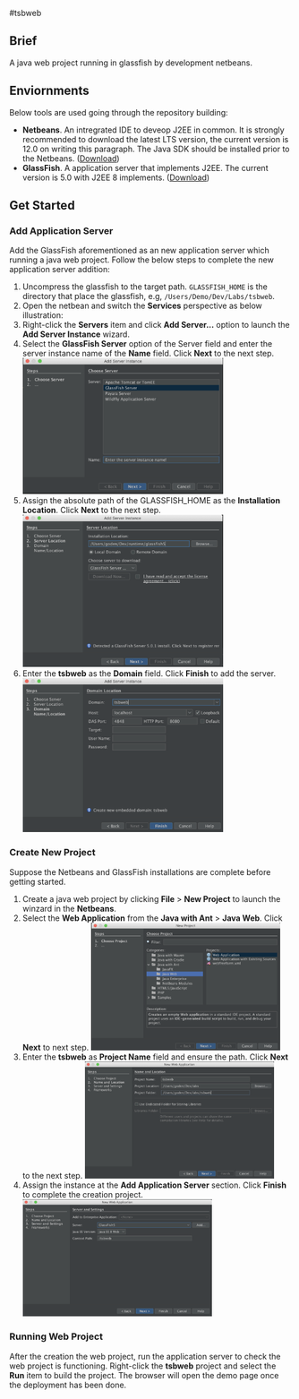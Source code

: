 #tsbweb

## Brief
A java web project running in glassfish by development netbeans.

## Enviornments

Below tools are used going through the repository building:

- **Netbeans**. An intregrated IDE to deveop J2EE in common. It is strongly recommended to download the latest LTS version, the current version is 12.0 on writing this paragraph. The Java SDK should be installed prior to the Netbeans. ([Download](https://netbeans.apache.org/download/nb120/nb120.html))
- **GlassFish**. A application server that implements J2EE. The current version is 5.0 with J2EE 8 implements.  ([Download](https://download.oracle.com/glassfish/5.0/release/index.html))

## Get Started

### Add Application Server

Add the GlassFish aforementioned  as an new application server which running a java web project. Follow the below steps to complete the new application server addition:

1. Uncompress the glassfish to the target path. `GLASSFISH_HOME` is the directory that place the glassfish, e.g, `/Users/Demo/Dev/Labs/tsbweb`.
2. Open the netbean and switch the **Services** perspective as below illustration:
   <img src="pic/pic-4.png=250*250" alt="" />
3. Right-click the **Servers** item and click **Add Server...** option to launch the **Add Server Instance** wizard.
4. Select the **GlassFish Server** option of the Server field and enter the server instance name of the **Name** field. Click **Next** to the next step.
   <img src="pic/pic-5.png" alt="image-20200817020653976" style="zoom:35%;" />
5. Assign the absolute path of the GLASSFISH_HOME as the **Installation Location**. Click **Next** to the next step.
   <img src="pic/pic-6.png" alt="" style="zoom:35%;" />
6. Enter the **tsbweb** as the **Domain** field. Click **Finish** to add the server.
   <img src="pic/pic-7.png" alt="" style="zoom:35%;" />

### Create New Project

Suppose the Netbeans and GlassFish installations are complete before getting started.

1. Create a java web project by clicking **File** > **New Project** to launch the winzard in the **Netbeans**.
2. Select the **Web Application** from the **Java with Ant** > **Java Web**. Click **Next** to next step.
   <img src="pic/pic-1.png" alt="" style="zoom: 33%;" />
3. Enter the **tsbweb** as **Project Name** field and ensure the path. Click **Next** to the next step.
   <img src="pic/pic-2.png" alt="" style="zoom: 33%;" />
4. Assign the instance at the **Add Application Server** section. Click **Finish** to complete the creation project.
   <img src="pic/pic-3.png" style="zoom: 33%;" />

### Running Web Project

After the creation the web project, run the application server to check the web project is functioning. Right-click the **tsbweb** project and select the **Run** item to build the project. The browser will open the demo page once the deployment has been done.
